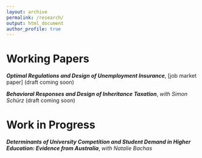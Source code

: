 ```yaml
---
layout: archive
permalink: /research/
output: html_document
author_profile: true
---
```


# Working Papers
**_Optimal Regulations and Design of Unemployment Insurance_**, [job market paper] (draft coming soon)

**_Behavioral Responses and Design of Inheritance Taxation_**, *with Simon Schürz* (draft coming soon) 


# Work in Progress
**_Determinants of University Competition and Student Demand in Higher Education: Evidence from Australia_**, *with Natalie Bachas*
